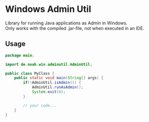 # Windows Admin Util

Library for running Java applications as Admin in Windows.\
Only works with the compiled .jar-file, not when executed in an IDE.

## Usage

```java
package main;

import de.noah.win.adminutil.AdminUtil;

public class MyClass {
    public static void main(String[] args) {
        if(!AdminUtil.isAdmin()) {
            AdminUtil.runAsAdmin();
            System.exit(0);
        }

        // your code...
    }
}
```
